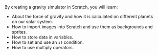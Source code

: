 By creating a gravity simulator in Scratch, you will learn:

- About the force of gravity and how it is calculated on different planets on our solar system.
- How to import images into Scratch and use them as backgrounds and sprites.
- How to store data in variables.
- How to set and use an `if` condition.
- How to use multiply operators.
